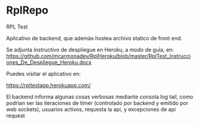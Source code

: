 # RplRepo
 RPL Test

Aplicativo de backend, que ademàs hostea archivo statico de front end. 

Se adjunta instructivo de despliegue en Heroku, a modo de guìa, en:
https://github.com/mcarmonadev/RplHeroku/blob/master/RplTest_Instrucciones_De_Despliegue_Heroku.docx

Puedes visitar el aplicativo en:

https://rpltestapp.herokuapp.com/

El backend informa algunas cosas verbosas mediante consola log tail, como podrìan ser las iteraciones de timer (controlado por backend y emitido por web sockets), usuarios activos, requesta la api, y excepciones de api request

